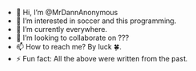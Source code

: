 - 👋 Hi, I’m @MrDannAnonymous
- 👀 I’m interested in soccer and this programming.
- 👤 I’m currently everywhere.
- 💞️ I’m looking to collaborate on ???
- 📫 How to reach me? By luck 🍀. 
- ⚡ Fun fact: All the above were written from the past.
